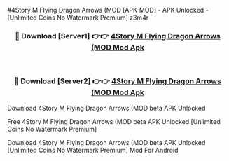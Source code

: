 #4Story M Flying Dragon Arrows (MOD [APK-MOD] - APK Unlocked - [Unlimited Coins No Watermark Premium] z3m4r



<div align="center">

<h3>🔴 Download [Server1] 👉👉 <a href="https://momento.my/?title=4Story_M_Flying_Dragon_Arrows_(MOD">4Story M Flying Dragon Arrows (MOD Mod Apk</a></h3><br>

<h3>🔴 Download [Server2] 👉👉 <a href="https://momento.my/?title=4Story_M_Flying_Dragon_Arrows_(MOD">4Story M Flying Dragon Arrows (MOD Mod Apk</a></h3>
</div>



Download 4Story M Flying Dragon Arrows (MOD beta APK Unlocked

Free 4Story M Flying Dragon Arrows (MOD beta APK Unlocked [Unlimited Coins No Watermark Premium]

Download 4Story M Flying Dragon Arrows (MOD beta APK Unlocked [Unlimited Coins No Watermark Premium] Mod For Android
